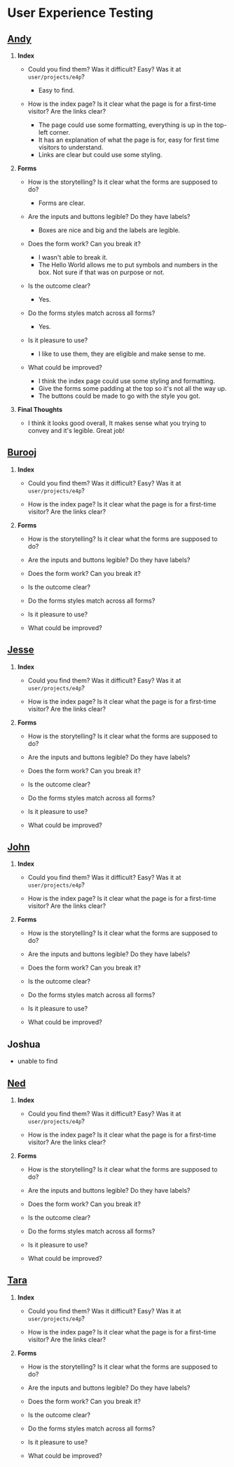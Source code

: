 


# User Experience Testing

## [Andy](https://peprojects.dev/alpha-4/andy/projects/e4p/)

1. **Index**

	- Could you find them? Was it difficult? Easy? Was it at `user/projects/e4p`?
		- Easy to find.

	- How is the index page? Is it clear what the page is for a first-time visitor? Are the links clear?
		- The page could use some formatting, everything is up in the top-left corner.
		- It has an explanation of what the page is for, easy for first time visitors to understand.
		- Links are clear but could use some styling.


2. **Forms**

	- How is the storytelling? Is it clear what the forms are supposed to do?
		- Forms are clear.

	- Are the inputs and buttons legible? Do they have labels?
		- Boxes are nice and big and the labels are legible.

	- Does the form work? Can you break it?
		- I wasn't able to break it.
		- The Hello World allows me to put symbols and numbers in the box. Not sure if that was on purpose or not.

	- Is the outcome clear?
		- Yes.

	- Do the forms styles match across all forms?
		- Yes.

	- Is it pleasure to use?
		- I like to use them, they are eligible and make sense to me.

	- What could be improved?
		- I think the index page could use some styling and formatting.
		- Give the forms some padding at the top so it's not all the way up.
		- The buttons could be made to go with the style you got.

3. **Final Thoughts**

	- I think it looks good overall, It makes sense what you trying to convey and it's legible. Great job!




## [Burooj](https://peprojects.dev/alpha-4/burooj/projects/e4p/)

1. **Index**

	- Could you find them? Was it difficult? Easy? Was it at `user/projects/e4p`?

	- How is the index page? Is it clear what the page is for a first-time visitor? Are the links clear?


2. **Forms**

	- How is the storytelling? Is it clear what the forms are supposed to do?

	- Are the inputs and buttons legible? Do they have labels?

	- Does the form work? Can you break it?

	- Is the outcome clear?

	- Do the forms styles match across all forms?

	- Is it pleasure to use?

	- What could be improved?




## [Jesse](https://peprojects.dev/alpha-4/jesse/projects/e4p/)

1. **Index**

	- Could you find them? Was it difficult? Easy? Was it at `user/projects/e4p`?

	- How is the index page? Is it clear what the page is for a first-time visitor? Are the links clear?


2. **Forms**

	- How is the storytelling? Is it clear what the forms are supposed to do?

	- Are the inputs and buttons legible? Do they have labels?

	- Does the form work? Can you break it?

	- Is the outcome clear?

	- Do the forms styles match across all forms?

	- Is it pleasure to use?

	- What could be improved?




## [John](https://peprojects.dev/alpha-4/john/projects/e4p/)

1. **Index**

	- Could you find them? Was it difficult? Easy? Was it at `user/projects/e4p`?

	- How is the index page? Is it clear what the page is for a first-time visitor? Are the links clear?


2. **Forms**

	- How is the storytelling? Is it clear what the forms are supposed to do?

	- Are the inputs and buttons legible? Do they have labels?

	- Does the form work? Can you break it?

	- Is the outcome clear?

	- Do the forms styles match across all forms?

	- Is it pleasure to use?

	- What could be improved?




## Joshua

- unable to find




## [Ned](https://peprojects.dev/alpha-4/ned/projects/e4p/)

1. **Index**

	- Could you find them? Was it difficult? Easy? Was it at `user/projects/e4p`?

	- How is the index page? Is it clear what the page is for a first-time visitor? Are the links clear?


2. **Forms**

	- How is the storytelling? Is it clear what the forms are supposed to do?

	- Are the inputs and buttons legible? Do they have labels?

	- Does the form work? Can you break it?

	- Is the outcome clear?

	- Do the forms styles match across all forms?

	- Is it pleasure to use?

	- What could be improved?




## [Tara](https://peprojects.dev/alpha-3/tara/projects/e4p/#forms)

1. **Index**

	- Could you find them? Was it difficult? Easy? Was it at `user/projects/e4p`?

	- How is the index page? Is it clear what the page is for a first-time visitor? Are the links clear?


2. **Forms**

	- How is the storytelling? Is it clear what the forms are supposed to do?

	- Are the inputs and buttons legible? Do they have labels?

	- Does the form work? Can you break it?

	- Is the outcome clear?

	- Do the forms styles match across all forms?

	- Is it pleasure to use?

	- What could be improved?



